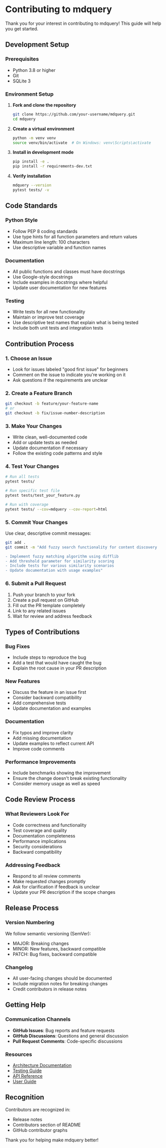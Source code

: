 # Contributing to mdquery

Thank you for your interest in contributing to mdquery! This guide will help you get started.

## Development Setup

### Prerequisites

- Python 3.8 or higher
- Git
- SQLite 3

### Environment Setup

1. **Fork and clone the repository**
   ```bash
   git clone https://github.com/your-username/mdquery.git
   cd mdquery
   ```

2. **Create a virtual environment**
   ```bash
   python -m venv venv
   source venv/bin/activate  # On Windows: venv\Scripts\activate
   ```

3. **Install in development mode**
   ```bash
   pip install -e .
   pip install -r requirements-dev.txt
   ```

4. **Verify installation**
   ```bash
   mdquery --version
   pytest tests/ -v
   ```

## Code Standards

### Python Style

- Follow PEP 8 coding standards
- Use type hints for all function parameters and return values
- Maximum line length: 100 characters
- Use descriptive variable and function names

### Documentation

- All public functions and classes must have docstrings
- Use Google-style docstrings
- Include examples in docstrings where helpful
- Update user documentation for new features

### Testing

- Write tests for all new functionality
- Maintain or improve test coverage
- Use descriptive test names that explain what is being tested
- Include both unit tests and integration tests

## Contribution Process

### 1. Choose an Issue

- Look for issues labeled "good first issue" for beginners
- Comment on the issue to indicate you're working on it
- Ask questions if the requirements are unclear

### 2. Create a Feature Branch

```bash
git checkout -b feature/your-feature-name
# or
git checkout -b fix/issue-number-description
```

### 3. Make Your Changes

- Write clean, well-documented code
- Add or update tests as needed
- Update documentation if necessary
- Follow the existing code patterns and style

### 4. Test Your Changes

```bash
# Run all tests
pytest tests/

# Run specific test file
pytest tests/test_your_feature.py

# Run with coverage
pytest tests/ --cov=mdquery --cov-report=html
```

### 5. Commit Your Changes

Use clear, descriptive commit messages:

```bash
git add .
git commit -m "Add fuzzy search functionality for content discovery

- Implement fuzzy matching algorithm using difflib
- Add threshold parameter for similarity scoring
- Include tests for various similarity scenarios
- Update documentation with usage examples"
```

### 6. Submit a Pull Request

1. Push your branch to your fork
2. Create a pull request on GitHub
3. Fill out the PR template completely
4. Link to any related issues
5. Wait for review and address feedback

## Types of Contributions

### Bug Fixes

- Include steps to reproduce the bug
- Add a test that would have caught the bug
- Explain the root cause in your PR description

### New Features

- Discuss the feature in an issue first
- Consider backward compatibility
- Add comprehensive tests
- Update documentation and examples

### Documentation

- Fix typos and improve clarity
- Add missing documentation
- Update examples to reflect current API
- Improve code comments

### Performance Improvements

- Include benchmarks showing the improvement
- Ensure the change doesn't break existing functionality
- Consider memory usage as well as speed

## Code Review Process

### What Reviewers Look For

- Code correctness and functionality
- Test coverage and quality
- Documentation completeness
- Performance implications
- Security considerations
- Backward compatibility

### Addressing Feedback

- Respond to all review comments
- Make requested changes promptly
- Ask for clarification if feedback is unclear
- Update your PR description if the scope changes

## Release Process

### Version Numbering

We follow semantic versioning (SemVer):
- MAJOR: Breaking changes
- MINOR: New features, backward compatible
- PATCH: Bug fixes, backward compatible

### Changelog

- All user-facing changes should be documented
- Include migration notes for breaking changes
- Credit contributors in release notes

## Getting Help

### Communication Channels

- **GitHub Issues**: Bug reports and feature requests
- **GitHub Discussions**: Questions and general discussion
- **Pull Request Comments**: Code-specific discussions

### Resources

- [Architecture Documentation](architecture.md)
- [Testing Guide](testing.md)
- [API Reference](../api/README.md)
- [User Guide](../user-guide/README.md)

## Recognition

Contributors are recognized in:
- Release notes
- Contributors section of README
- GitHub contributor graphs

Thank you for helping make mdquery better!